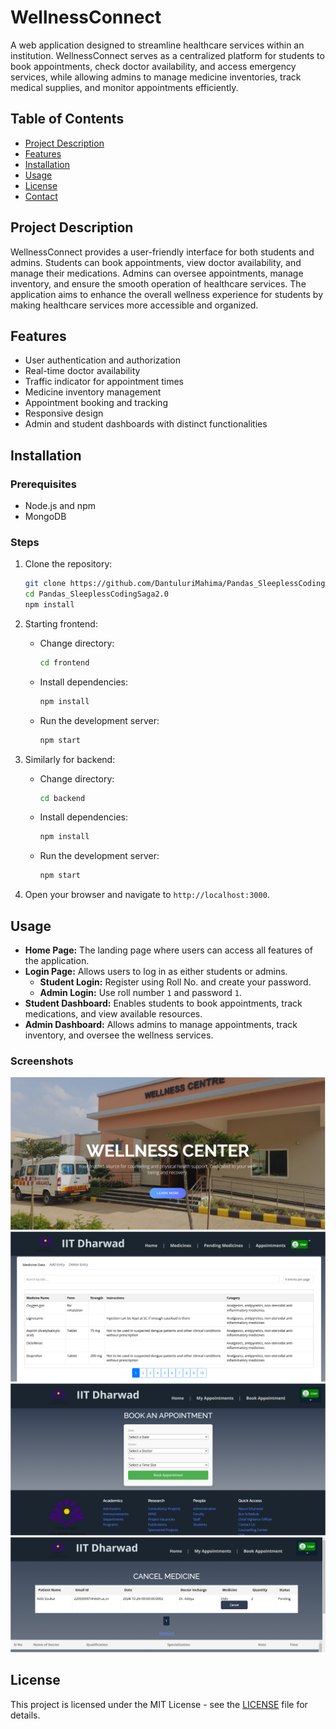 # WellnessConnect

A web application designed to streamline healthcare services within an institution. WellnessConnect serves as a centralized platform for students to book appointments, check doctor availability, and access emergency services, while allowing admins to manage medicine inventories, track medical supplies, and monitor appointments efficiently.

## Table of Contents
- [Project Description](#project-description)
- [Features](#features)
- [Installation](#installation)
- [Usage](#usage)
- [License](#license)
- [Contact](#contact)

## Project Description
WellnessConnect provides a user-friendly interface for both students and admins. Students can book appointments, view doctor availability, and manage their medications. Admins can oversee appointments, manage inventory, and ensure the smooth operation of healthcare services. The application aims to enhance the overall wellness experience for students by making healthcare services more accessible and organized.

## Features
- User authentication and authorization
- Real-time doctor availability
- Traffic indicator for appointment times
- Medicine inventory management
- Appointment booking and tracking
- Responsive design
- Admin and student dashboards with distinct functionalities

## Installation

### Prerequisites
- Node.js and npm
- MongoDB

### Steps
1. Clone the repository:
    ```bash
    git clone https://github.com/DantuluriMahima/Pandas_SleeplessCodingSaga2.0.git
    cd Pandas_SleeplessCodingSaga2.0
    npm install
    ```

2. Starting frontend:

    - Change directory:
        ```bash
        cd frontend
        ```
   
    - Install dependencies:
        ```bash
        npm install
        ```
   
    - Run the development server:
        ```bash
        npm start
        ```

3. Similarly for backend:

    - Change directory:
        ```bash
        cd backend
        ```
   
    - Install dependencies:
        ```bash
        npm install
        ```
   
    - Run the development server:
        ```bash
        npm start
        ```

4. Open your browser and navigate to `http://localhost:3000`.

## Usage
- **Home Page:** The landing page where users can access all features of the application.
- **Login Page:** Allows users to log in as either students or admins.
    - **Student Login:** Register using Roll No. and create your password.
    - **Admin Login:** Use roll number `1` and password `1`.
- **Student Dashboard:** Enables students to book appointments, track medications, and view available resources.
- **Admin Dashboard:** Allows admins to manage appointments, track inventory, and oversee the wellness services.

### Screenshots
![Home Page](home.PNG)
![Medicine Database](medicine.PNG)
![Appointment](appointment.PNG)
![User](user.PNG)

## License
This project is licensed under the MIT License - see the [LICENSE](LICENSE) file for details. 
